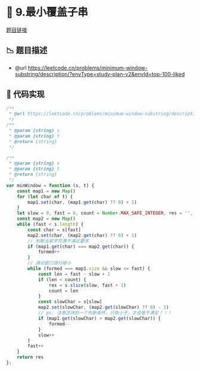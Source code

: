 # 🎪 9.最小覆盖子串

[题目链接](https://leetcode.cn/problems/minimum-window-substring/description/?envType=study-plan-v2&envId=top-100-liked)

## 📉 题目描述
* @url https://leetcode.cn/problems/minimum-window-substring/description/?envType=study-plan-v2&envId=top-100-liked

## 📝 代码实现
```typescript
/**
 * @url https://leetcode.cn/problems/minimum-window-substring/description/?envType=study-plan-v2&envId=top-100-liked
 */
/**
 * @param {string} s
 * @param {string} t
 * @return {string}
 */

/**
 * @param {string} s
 * @param {string} t
 * @return {string}
 */
var minWindow = function (s, t) {
    const map1 = new Map()
    for (let char of t) {
        map1.set(char, (map1.get(char) ?? 0) + 1)
    }
    let slow = 0, fast = 0, count = Number.MAX_SAFE_INTEGER, res = '', formed = 0
    const map2 = new Map()
    while (fast < s.length) {
        const char = s[fast]
        map2.set(char, (map2.get(char) ?? 0) + 1)
        // 判断当前字符满不满足要求
        if (map1.get(char) === map2.get(char)) {
            formed++
        }
        // 滑动窗口进行缩小
        while (formed === map1.size && slow <= fast) {
            const len = fast - slow + 1
            if (len < count) {
                res = s.slice(slow, fast + 1)
                count = len
            }
            const slowChar = s[slow]
            map2.set(slowChar, (map2.get(slowChar) ?? 0) - 1)
            // ps: 注意这块的一个判断条件，只有小于，才会是不满足！！！
            if (map1.get(slowChar) > map2.get(slowChar)) {
                formed--
            }
            slow++
        }
        fast++
    }
    return res
};
```
